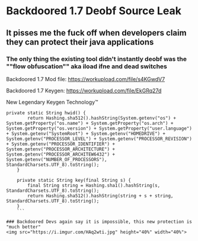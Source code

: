 # Backdoored 1.7 Deobf Source Leak

## It pisses me the fuck off when developers claim they can protect their java applications

### The only thing the existing tool didn't instantly deobf was the ""flow obfuscation"" aka iload ifne and dead switches

Backdoored 1.7 Mod file: https://workupload.com/file/s4KGwdV7

Backdoored 1.7 Keygen: https://workupload.com/file/EkGRq27d

New Legendary Keygen Technology™
```
private static String hwid() {
        return Hashing.sha512().hashString(System.getenv("os") + System.getProperty("os.name") + System.getProperty("os.arch") + System.getProperty("os.version") + System.getProperty("user.language") + System.getenv("SystemRoot") + System.getenv("HOMEDRIVE") + System.getenv("PROCESSOR_LEVEL") + System.getenv("PROCESSOR_REVISION") + System.getenv("PROCESSOR_IDENTIFIER") + System.getenv("PROCESSOR_ARCHITECTURE") + System.getenv("PROCESSOR_ARCHITEW6432") + System.getenv("NUMBER_OF_PROCESSORS"), StandardCharsets.UTF_8).toString();
    }
    
    private static String key(final String s) {
        final String string = Hashing.sha1().hashString(s, StandardCharsets.UTF_8).toString();
        return Hashing.sha512().hashString(string + s + string, StandardCharsets.UTF_8).toString();
    }
    ```

### Backdoored Devs again say it is impossible, this new protection is "much better"
<img src="https://i.imgur.com/HAq2wti.jpg" height="40%" width="40%">
